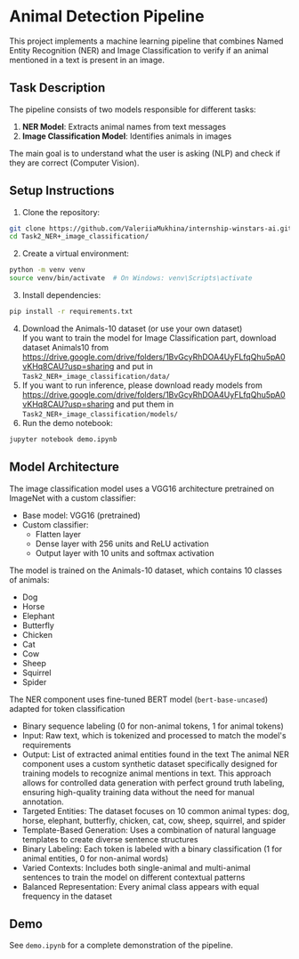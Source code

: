 # Animal Detection Pipeline

This project implements a machine learning pipeline that combines Named Entity Recognition (NER) and Image Classification to verify if an animal mentioned in a text is present in an image.

## Task Description

The pipeline consists of two models responsible for different tasks:
1. **NER Model**: Extracts animal names from text messages
2. **Image Classification Model**: Identifies animals in images

The main goal is to understand what the user is asking (NLP) and check if they are correct (Computer Vision).


## Setup Instructions

1. Clone the repository:
```bash
git clone https://github.com/ValeriiaMukhina/internship-winstars-ai.git
cd Task2_NER+_image_classification/
```
2. Create a virtual environment:
```bash
python -m venv venv
source venv/bin/activate  # On Windows: venv\Scripts\activate
```
3. Install dependencies:
```bash
pip install -r requirements.txt
```
4. Download the Animals-10 dataset (or use your own dataset)  
If you want to train the model for Image Classification part, download dataset Animals10 from 
https://drive.google.com/drive/folders/1BvGcyRhDOA4UyFLfqQhu5pA0vKHq8CAU?usp=sharing
and put in `Task2_NER+_image_classification/data/`
5. If you want to run inference, please download ready models from 
https://drive.google.com/drive/folders/1BvGcyRhDOA4UyFLfqQhu5pA0vKHq8CAU?usp=sharing
and put them in `Task2_NER+_image_classification/models/`
6. Run the demo notebook:
```bash
jupyter notebook demo.ipynb
```

## Model Architecture

The image classification model uses a VGG16 architecture pretrained on ImageNet with a custom classifier:
- Base model: VGG16 (pretrained)
- Custom classifier:
  - Flatten layer
  - Dense layer with 256 units and ReLU activation
  - Output layer with 10 units and softmax activation

The model is trained on the Animals-10 dataset, which contains 10 classes of animals:
- Dog
- Horse
- Elephant
- Butterfly
- Chicken
- Cat
- Cow
- Sheep
- Squirrel
- Spider

The NER component uses fine-tuned BERT model (`bert-base-uncased`) adapted for token classification
- Binary sequence labeling (0 for non-animal tokens, 1 for animal tokens)
- Input: Raw text, which is tokenized and processed to match the model's requirements
- Output: List of extracted animal entities found in the text
The animal NER component uses a custom synthetic dataset specifically designed for training models to recognize animal mentions in text. 
This approach allows for controlled data generation with perfect ground truth labeling, ensuring high-quality training data without the need for manual annotation.
- Targeted Entities: The dataset focuses on 10 common animal types: dog, horse, elephant, butterfly, chicken, cat, cow, sheep, squirrel, and spider
- Template-Based Generation: Uses a combination of natural language templates to create diverse sentence structures
- Binary Labeling: Each token is labeled with a binary classification (1 for animal entities, 0 for non-animal words)
- Varied Contexts: Includes both single-animal and multi-animal sentences to train the model on different contextual patterns
- Balanced Representation: Every animal class appears with equal frequency in the dataset


## Demo

See `demo.ipynb` for a complete demonstration of the pipeline.